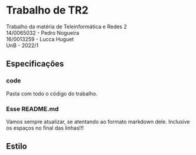 # Trabalho de TR2

Trabalho da matéria de Teleinformática e Redes 2  
14/0065032 - Pedro Nogueira  
16/0013259 - Lucca Huguet  
UnB - 2022/1  

## Especificações

### code

Pasta com todo o código do trabalho.

### Esse README.md

Vamos sempre atualizar, se atentando ao formato markdown dele. Inclusive os espaços no final das linhas!!!

## Estilo
